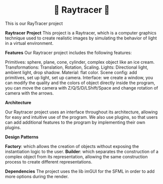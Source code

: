 <h1 align="center"> 📐 Raytracer 📐 </h1>

This is our RayTracer project

**Raytracer** **Project**
This project is a Raytracer, which is a computer graphics technique used to create realistic images by simulating the behavior of light in a virtual environment.

**Features**
Our Raytracer project includes the following features:

Primitives: sphere, plane, cone, cylinder, complex object like an ice cream.
Transformations: Translation, Rotation, Scaling.
Lights: Directional light, ambient light, drop shadow.
Material: flat color.
Scene config: add primitives, set up light, set up camera.
Interface: we create a window, you can modify the quality and the colors of object directly inside the program, you can move the camera with Z/Q/S/D/LShift/Space and change rotation of camera with the arrows.

**Architecture**

Our Raytracer project uses an interface throughout its architecture, allowing for easy and intuitive use of the program. We also use plugins, so that users can add additional features to the program by implementing their own plugins.

**Design** **Patterns**

**Factory**: which allows the creation of objects without exposing the instantiation logic to the user.
**Builder**: which separates the construction of a complex object from its representation, allowing the same construction process to create different representations.

**Dependencies**
The project uses the lib imGUI for the SFML in order to add more options during the render.